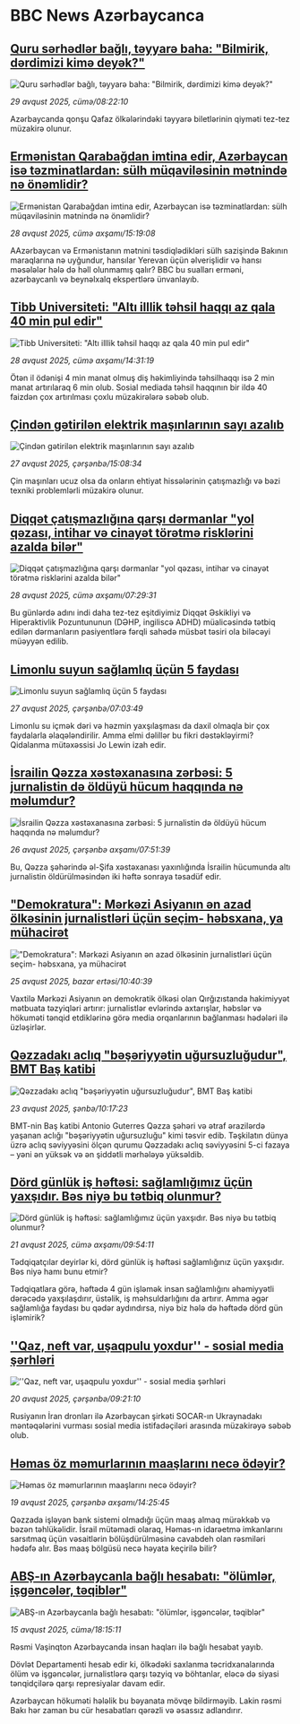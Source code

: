 # BBC News Azərbaycanca## [Quru sərhədlər bağlı, təyyarə baha: "Bilmirik, dərdimizi kimə deyək?"](https://www.bbc.com/azeri/articles/c627ygk0eexo?at_medium=RSS&at_campaign=rss?at_campaign=githubrss)![Quru sərhədlər bağlı, təyyarə baha: "Bilmirik, dərdimizi kimə deyək?"](https://ichef.bbci.co.uk/ace/ws/240/cpsprodpb/a7fc/live/adb93f20-84ae-11f0-b98d-d308c56c1729.jpg)_29 avqust 2025, cümə/08:22:10_Azərbaycanda qonşu Qafaz ölkələrindəki təyyarə biletlərinin qiyməti tez-tez müzakirə olunur.## [Ermənistan Qarabağdan imtina edir, Azərbaycan isə təzminatlardan: sülh müqaviləsinin mətnində nə önəmlidir?](https://www.bbc.com/azeri/articles/cly749e771po?at_medium=RSS&at_campaign=rss?at_campaign=githubrss)![Ermənistan Qarabağdan imtina edir, Azərbaycan isə təzminatlardan: sülh müqaviləsinin mətnində nə önəmlidir?](https://ichef.bbci.co.uk/ace/ws/240/cpsprodpb/4202/live/45585230-836f-11f0-93e0-03b1db23a9f5.jpg)_28 avqust 2025, cümə axşamı/15:19:08_AAzərbaycan və Ermənistanın mətnini təsdiqlədikləri sülh sazişində Bakının maraqlarına nə uyğundur, hansılar  Yerevan üçün əlverişlidir və hansı məsələlər hələ də həll olunmamış qalır? 
BBC bu sualları erməni, azərbaycanlı və beynəlxalq ekspertlərə ünvanlayıb.## [Tibb Universiteti: "Altı illlik təhsil haqqı az qala 40 min pul edir"](https://www.bbc.com/azeri/articles/c707lk852xno?at_medium=RSS&at_campaign=rss?at_campaign=githubrss)![Tibb Universiteti: "Altı illlik təhsil haqqı az qala 40 min pul edir"](https://ichef.bbci.co.uk/ace/ws/240/cpsprodpb/98d9/live/5e850f40-841a-11f0-b391-6936825093bd.jpg)_28 avqust 2025, cümə axşamı/14:31:19_Ötən il ödənişi 4 min manat olmuş diş həkimliyində təhsilhaqqı isə 2 min manat artırılaraq 6 min olub. Sosial mediada təhsil haqqının bir ildə 40 faizdən çox artırılması çoxlu müzakirələrə səbəb olub.## [Çindən gətirilən elektrik maşınlarının sayı azalıb](https://www.bbc.com/azeri/articles/crkz3d6edvpo?at_medium=RSS&at_campaign=rss?at_campaign=githubrss)![Çindən gətirilən elektrik maşınlarının sayı azalıb](https://ichef.bbci.co.uk/ace/ws/240/cpsprodpb/08db/live/ef58abf0-8355-11f0-956d-973c5f2bb8e9.jpg)_27 avqust 2025, çərşənbə/15:08:34_Çin maşınları ucuz olsa da onların ehtiyat hissələrinin çatışmazlığı və bəzi texniki problemlərli müzakirə olunur.## [Diqqət çatışmazlığına qarşı dərmanlar "yol qəzası, intihar və cinayət törətmə risklərini azalda bilər"](https://www.bbc.com/azeri/articles/cn02e5ynn6ko?at_medium=RSS&at_campaign=rss?at_campaign=githubrss)![Diqqət çatışmazlığına qarşı dərmanlar "yol qəzası, intihar və cinayət törətmə risklərini azalda bilər"](https://ichef.bbci.co.uk/ace/ws/240/cpsprodpb/4c74/live/f14821f0-827b-11f0-83cc-c5da98c419b8.jpg)_28 avqust 2025, cümə axşamı/07:29:31_Bu günlərdə adını indi daha tez-tez eşitdiyimiz Diqqət Əskikliyi və Hiperaktivlik Pozuntununun (DƏHP, ingiliscə ADHD) müalicəsində tətbiq edilən dərmanların   pasiyentlərə fərqli sahədə müsbət təsiri ola biləcəyi müəyyən edilib.## [Limonlu suyun sağlamlıq üçün 5 faydası ](https://www.bbc.com/azeri/articles/cn847032k71o?at_medium=RSS&at_campaign=rss?at_campaign=githubrss)![Limonlu suyun sağlamlıq üçün 5 faydası ](https://ichef.bbci.co.uk/ace/ws/240/cpsprodpb/5df7/live/10d67630-828f-11f0-b28f-e9afa539e89e.jpg)_27 avqust 2025, çərşənbə/07:03:49_Limonlu su içmək dəri və həzmin yaxşılaşması da daxil olmaqla bir çox faydalarla əlaqələndirilir. Amma elmi dəlillər bu fikri dəstəkləyirmi? Qidalanma mütəxəssisi Jo Lewin izah edir.## [İsrailin Qəzza xəstəxanasına zərbəsi: 5 jurnalistin də öldüyü hücum haqqında  nə məlumdur?](https://www.bbc.com/azeri/articles/cr4e7y6x4wpo?at_medium=RSS&at_campaign=rss?at_campaign=githubrss)![İsrailin Qəzza xəstəxanasına zərbəsi: 5 jurnalistin də öldüyü hücum haqqında  nə məlumdur?](https://ichef.bbci.co.uk/ace/ws/240/cpsprodpb/04bd/live/78512ac0-81be-11f0-ab3e-bd52082cd0ae.png)_26 avqust 2025, çərşənbə axşamı/07:51:39_Bu, Qəzza şəhərində əl-Şifa xəstəxanası yaxınlığında İsrailin hücumunda altı jurnalistin öldürülməsindən iki həftə sonraya təsadüf edir.## ["Demokratura": Mərkəzi Asiyanın ən azad ölkəsinin jurnalistləri üçün seçim- həbsxana, ya mühacirət ](https://www.bbc.com/azeri/articles/c0j957wv14po?at_medium=RSS&at_campaign=rss?at_campaign=githubrss)!["Demokratura": Mərkəzi Asiyanın ən azad ölkəsinin jurnalistləri üçün seçim- həbsxana, ya mühacirət ](https://ichef.bbci.co.uk/ace/ws/240/cpsprodpb/bab2/live/7ebc9ca0-818c-11f0-a34f-318be3fb0481.jpg)_25 avqust 2025, bazar ertəsi/10:40:39_Vaxtilə Mərkəzi Asiyanın ən demokratik ölkəsi olan Qırğızıstanda hakimiyyət mətbuata təzyiqləri artırır: jurnalistlər evlərində axtarışlar, həbslər və hökuməti tənqid etdiklərinə görə media orqanlarının bağlanması hədələri ilə üzləşirlər.## [Qəzzadakı aclıq "bəşəriyyətin uğursuzluğudur", BMT Baş katibi](https://www.bbc.com/azeri/articles/c5y2ed44n6ko?at_medium=RSS&at_campaign=rss?at_campaign=githubrss)![Qəzzadakı aclıq "bəşəriyyətin uğursuzluğudur", BMT Baş katibi](https://ichef.bbci.co.uk/ace/ws/240/cpsprodpb/80d3/live/bc5c6910-8005-11f0-a34f-318be3fb0481.png)_23 avqust 2025, şənbə/10:17:23_BMT-nin Baş katibi Antonio Guterres Qəzza şəhəri və ətraf ərazilərdə yaşanan aclığı "bəşəriyyətin uğursuzluğu" kimi təsvir edib. Təşkilatın dünya üzrə aclıq səviyyəsini ölçən qurumu Qəzzadakı aclıq səviyyəsini 5-ci fazaya – yəni ən yüksək və ən şiddətli mərhələyə yüksəldib.## [Dörd günlük iş həftəsi: sağlamlığımız üçün yaxşıdır. Bəs niyə bu tətbiq olunmur?](https://www.bbc.com/azeri/articles/cjeyn79l8jwo?at_medium=RSS&at_campaign=rss?at_campaign=githubrss)![Dörd günlük iş həftəsi: sağlamlığımız üçün yaxşıdır. Bəs niyə bu tətbiq olunmur?](https://ichef.bbci.co.uk/ace/ws/240/cpsprodpb/8341/live/c53b2a60-7e5e-11f0-83cc-c5da98c419b8.jpg)_21 avqust 2025, cümə axşamı/09:54:11_Tədqiqatçılar deyirlər ki, dörd günlük iş həftəsi sağlamlığınız üçün yaxşıdır. Bəs niyə hamı bunu etmir?

Tədqiqatlara görə, həftədə 4 gün işləmək insan sağlamlığını əhəmiyyətli dərəcədə yaxşılaşdırır, üstəlik, iş məhsuldarlığını da artırır. Amma əgər sağlamlığa faydası bu qədər aydındırsa, niyə biz hələ də həftədə dörd gün işləmirik?## [''Qaz, neft var, uşaqpulu yoxdur'' - sosial media şərhləri](https://www.bbc.com/azeri/articles/cvg3kyx0yy0o?at_medium=RSS&at_campaign=rss?at_campaign=githubrss)![''Qaz, neft var, uşaqpulu yoxdur'' - sosial media şərhləri](https://ichef.bbci.co.uk/ace/ws/240/cpsprodpb/8bb9/live/93224d60-7da5-11f0-8701-ef823735961d.png)_20 avqust 2025, çərşənbə/09:21:10_Rusiyanın İran dronları ilə Azərbaycan şirkəti SOCAR-ın Ukraynadakı məntəqələrini vurması sosial media istifadəçiləri arasında müzakirəyə səbəb olub.## [Həmas öz məmurlarının maaşlarını necə ödəyir?](https://www.bbc.com/azeri/articles/c1jnk5gjp01o?at_medium=RSS&at_campaign=rss?at_campaign=githubrss)![Həmas öz məmurlarının maaşlarını necə ödəyir?](https://ichef.bbci.co.uk/ace/ws/240/cpsprodpb/6247/live/1bf48a30-7cf8-11f0-b048-e3872696e5df.png)_19 avqust 2025, çərşənbə axşamı/14:25:45_Qəzzada işləyən bank sistemi olmadığı üçün maaş almaq mürəkkəb və bəzən təhlükəlidir.
İsrail mütəmadi olaraq, Həmas-ın idarəetmə imkanlarını sarsıtmaq üçün vəsaitlərin bölüşdürülməsinə cavabdeh olan rəsmiləri hədəfə alır.
Bəs maaş bölgüsü necə həyata keçirilə bilir?## [ABŞ-ın Azərbaycanla bağlı hesabatı: "ölümlər, işgəncələr, təqiblər"](https://www.bbc.com/azeri/articles/c5y0qxe9l5po?at_medium=RSS&at_campaign=rss?at_campaign=githubrss)![ABŞ-ın Azərbaycanla bağlı hesabatı: "ölümlər, işgəncələr, təqiblər"](https://ichef.bbci.co.uk/ace/ws/240/cpsprodpb/85de/live/ee1c6de0-79fe-11f0-ab3e-bd52082cd0ae.png)_15 avqust 2025, cümə/18:15:11_Rəsmi Vaşinqton Azərbaycanda insan haqları ilə bağlı hesabat yayıb.  

Dövlət Departamenti hesab edir ki,  ölkədəki saxlanma təcridxanalarında ölüm və işgəncələr, jurnalistlərə qarşı təzyiq və böhtanlar, eləcə də siyasi tənqidçilərə qarşı represiyalar davam edir.  

Azərbaycan hökuməti hələlik bu bəyanata mövqe bildirməyib. Lakin rəsmi Bakı hər zaman bu cür hesabatları qərəzli və əsassız adlandırır.
